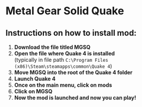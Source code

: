 # Metal Gear Solid Quake

## Instructions on how to install mod:

1. **Download the file titled MGSQ**
2. **Open the file where Quake 4 is installed**  
   (typically in file path `C:\Program Files (x86)\Steam\steamapps\common\Quake 4`)
3. **Move MGSQ into the root of the Quake 4 folder**
4. **Launch Quake 4**
5. **Once on the main menu, click on mods**
6. **Click on MGSQ**
7. **Now the mod is launched and now you can play!**
